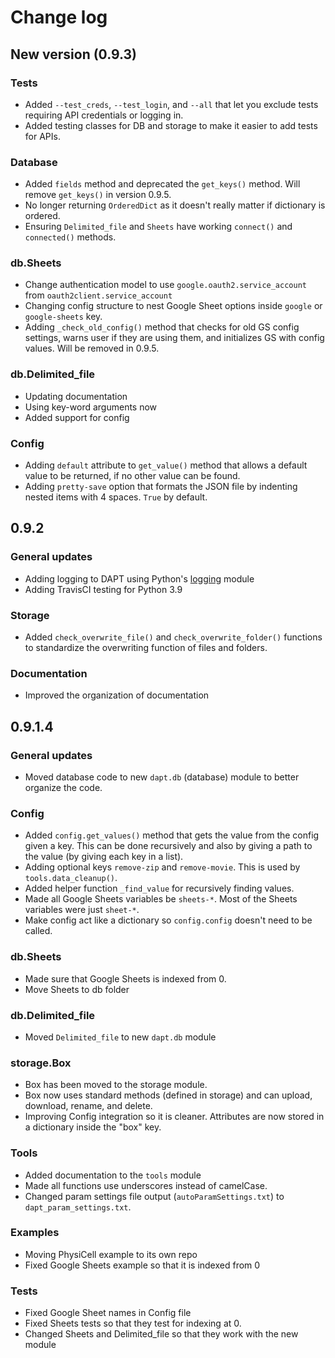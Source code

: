 # Change log 

## New version (0.9.3)

### Tests

* Added `--test_creds`, `--test_login`, and `--all` that let you exclude tests requiring API credentials or logging in.
* Added testing classes for DB and storage to make it easier to add tests for APIs.

### Database

* Added `fields` method and deprecated the `get_keys()` method.  Will remove `get_keys()` in version 0.9.5.
* No longer returning `OrderedDict` as it doesn't really matter if dictionary is ordered.
* Ensuring `Delimited_file` and `Sheets` have working `connect()` and `connected()` methods.

### db.Sheets

* Change authentication model to use `google.oauth2.service_account` from `oauth2client.service_account`
* Changing config structure to nest Google Sheet options inside `google` or `google-sheets` key.
* Adding `_check_old_config()` method that checks for old GS config settings, warns user if they are using them, and initializes GS with config values.  Will be removed in 0.9.5.

### db.Delimited_file

* Updating documentation
* Using key-word arguments now
* Added support for config

### Config

* Adding `default` attribute to `get_value()` method that allows a default value to be returned, if no other value can be found.
* Adding `pretty-save` option that formats the JSON file by indenting nested items with 4 spaces.  `True` by default.

## 0.9.2

### General updates

* Adding logging to DAPT using Python's [logging](https://docs.python.org/3.8/library/logging.html) module
* Adding TravisCI testing for Python 3.9

### Storage

* Added `check_overwrite_file()` and `check_overwrite_folder()` functions to standardize the overwriting function of files and folders.
### Documentation

* Improved the organization of documentation

## 0.9.1.4

### General updates

* Moved database code to new `dapt.db` (database) module to better organize the code.

### Config

* Added `config.get_values()` method that gets the value from the config given a key.  This can be done recursively and also by giving a path to the value (by giving each key in a list).
* Adding optional keys `remove-zip` and `remove-movie`.  This is used by `tools.data_cleanup()`.
* Added helper function `_find_value` for recursively finding values.
* Made all Google Sheets variables be `sheets-*`.  Most of the Sheets variables were just `sheet-*`.
* Make config act like a dictionary so `config.config` doesn't need to be called.

### db.Sheets

* Made sure that Google Sheets is indexed from 0.
* Move Sheets to db folder

### db.Delimited_file

* Moved `Delimited_file` to new `dapt.db` module

### storage.Box

* Box has been moved to the storage module.
* Box now uses standard methods (defined in storage) and can upload, download, rename, and delete.
* Improving Config integration so it is cleaner.  Attributes are now stored in a dictionary inside the "box" key.

### Tools

* Added documentation to the `tools` module
* Made all functions use underscores instead of camelCase.
* Changed param settings file output (`autoParamSettings.txt`) to `dapt_param_settings.txt`.

### Examples

* Moving PhysiCell example to its own repo
* Fixed Google Sheets example so that it is indexed from 0

### Tests

* Fixed Google Sheet names in Config file
* Fixed Sheets tests so that they test for indexing at 0.
* Changed Sheets and Delimited_file so that they work with the new module